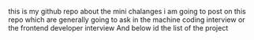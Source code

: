 this is my github repo about the mini chalanges 
i am going to post on this repo which are generally going to ask
 in the machine coding interview or the frontend developer interview 
And below id the list of the project
